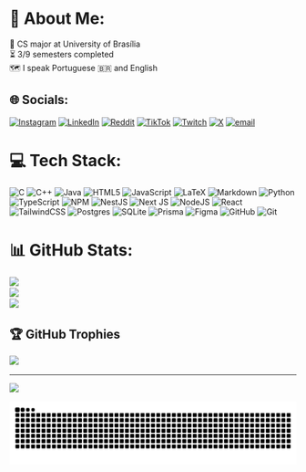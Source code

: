 # 💫 About Me:
🏫 CS major at University of Brasília<br>⏳ 3/9 semesters completed<br>🗺️ I speak Portuguese 🇧🇷 and English 


## 🌐 Socials:
[![Instagram](https://img.shields.io/badge/Instagram-%23E4405F.svg?logo=Instagram&logoColor=white)](https://instagram.com/elviscmjr) [![LinkedIn](https://img.shields.io/badge/LinkedIn-%230077B5.svg?logo=linkedin&logoColor=white)](https://linkedin.com/in/elviscmjr) [![Reddit](https://img.shields.io/badge/Reddit-%23FF4500.svg?logo=Reddit&logoColor=white)](https://reddit.com/user/neatzzy) [![TikTok](https://img.shields.io/badge/TikTok-%23000000.svg?logo=TikTok&logoColor=white)](https://tiktok.com/@neatzzy) [![Twitch](https://img.shields.io/badge/Twitch-%239146FF.svg?logo=Twitch&logoColor=white)](https://twitch.tv/neatzzy) [![X](https://img.shields.io/badge/X-black.svg?logo=X&logoColor=white)](https://x.com/neatzzy) [![email](https://img.shields.io/badge/Email-D14836?logo=gmail&logoColor=white)](mailto:elvismirandajr@gmail.com) 

# 💻 Tech Stack:
![C](https://img.shields.io/badge/c-%2300599C.svg?style=for-the-badge&logo=c&logoColor=white) ![C++](https://img.shields.io/badge/c++-%2300599C.svg?style=for-the-badge&logo=c%2B%2B&logoColor=white) ![Java](https://img.shields.io/badge/java-%23ED8B00.svg?style=for-the-badge&logo=openjdk&logoColor=white) ![HTML5](https://img.shields.io/badge/html5-%23E34F26.svg?style=for-the-badge&logo=html5&logoColor=white) ![JavaScript](https://img.shields.io/badge/javascript-%23323330.svg?style=for-the-badge&logo=javascript&logoColor=%23F7DF1E) ![LaTeX](https://img.shields.io/badge/latex-%23008080.svg?style=for-the-badge&logo=latex&logoColor=white) ![Markdown](https://img.shields.io/badge/markdown-%23000000.svg?style=for-the-badge&logo=markdown&logoColor=white) ![Python](https://img.shields.io/badge/python-3670A0?style=for-the-badge&logo=python&logoColor=ffdd54) ![TypeScript](https://img.shields.io/badge/typescript-%23007ACC.svg?style=for-the-badge&logo=typescript&logoColor=white) ![NPM](https://img.shields.io/badge/NPM-%23CB3837.svg?style=for-the-badge&logo=npm&logoColor=white) ![NestJS](https://img.shields.io/badge/nestjs-%23E0234E.svg?style=for-the-badge&logo=nestjs&logoColor=white) ![Next JS](https://img.shields.io/badge/Next-black?style=for-the-badge&logo=next.js&logoColor=white) ![NodeJS](https://img.shields.io/badge/node.js-6DA55F?style=for-the-badge&logo=node.js&logoColor=white) ![React](https://img.shields.io/badge/react-%2320232a.svg?style=for-the-badge&logo=react&logoColor=%2361DAFB) ![TailwindCSS](https://img.shields.io/badge/tailwindcss-%2338B2AC.svg?style=for-the-badge&logo=tailwind-css&logoColor=white) ![Postgres](https://img.shields.io/badge/postgres-%23316192.svg?style=for-the-badge&logo=postgresql&logoColor=white) ![SQLite](https://img.shields.io/badge/sqlite-%2307405e.svg?style=for-the-badge&logo=sqlite&logoColor=white) ![Prisma](https://img.shields.io/badge/Prisma-3982CE?style=for-the-badge&logo=Prisma&logoColor=white) ![Figma](https://img.shields.io/badge/figma-%23F24E1E.svg?style=for-the-badge&logo=figma&logoColor=white) ![GitHub](https://img.shields.io/badge/github-%23121011.svg?style=for-the-badge&logo=github&logoColor=white) ![Git](https://img.shields.io/badge/git-%23F05033.svg?style=for-the-badge&logo=git&logoColor=white)
# 📊 GitHub Stats:
![](https://github-readme-stats.vercel.app/api?username=neatzzy&theme=dracula&hide_border=false&include_all_commits=false&count_private=false)<br/>
![](https://nirzak-streak-stats.vercel.app/?user=neatzzy&theme=dracula&hide_border=false)<br/>
![](https://github-readme-stats.vercel.app/api/top-langs/?username=neatzzy&theme=dracula&hide_border=false&include_all_commits=false&count_private=false&layout=compact)

## 🏆 GitHub Trophies
![](https://github-profile-trophy.vercel.app/?username=neatzzy&theme=radical&no-frame=false&no-bg=true&margin-w=4)

---
[![](https://visitcount.itsvg.in/api?id=neatzzy&icon=0&color=0)](https://visitcount.itsvg.in)


<picture align="center">
  <source media="(prefers-color-scheme: dark)" srcset="https://raw.githubusercontent.com/neatzzy/neatzzy/output/github-contribution-grid-snake-dark.svg">
  <source media="(prefers-color-scheme: light)" srcset="https://raw.githubusercontent.com/neatzzy/neatzzy/output/github-contribution-grid-snake-dark.svg">
  <img align="center" alt="github contribution grid snake animation" src="https://raw.githubusercontent.com/neatzzy/neatzzy/output/github-contribution-grid-snake.svg">
</picture>
